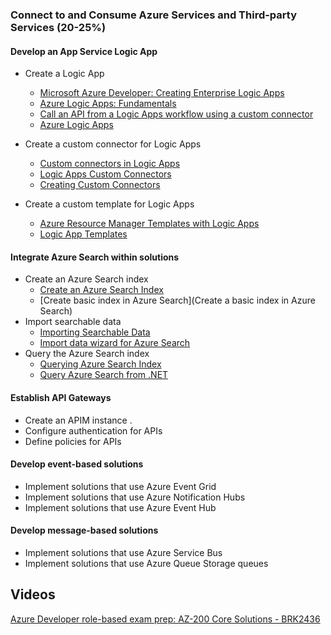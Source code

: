 ### Connect to and Consume Azure Services and Third-party Services (20-25%)

#### Develop an App Service Logic App

- Create a Logic App  
  - [Microsoft Azure Developer: Creating Enterprise Logic Apps](https://app.pluralsight.com/library/courses/microsoft-azure-enterprise-logic-app-creating/table-of-contents)
  - [Azure Logic Apps: Fundamentals](https://app.pluralsight.com/library/courses/azure-logic-apps-fundamentals/table-of-contents)
  - [Call an API from a Logic Apps workflow using a custom connector](https://docs.microsoft.com/en-us/learn/modules/logic-apps-and-custom-connectors/)
  - [Azure Logic Apps](https://docs.microsoft.com/en-us/azure/logic-apps/)
  
- Create a custom connector for Logic Apps
  - [Custom connectors in Logic Apps](https://docs.microsoft.com/en-us/azure/logic-apps/custom-connector-overview)
  - [Logic Apps Custom Connectors](https://app.pluralsight.com/player?course=microsoft-azure-enterprise-logic-app-creating&author=stephen-thomas&name=9cfbf4ab-cdb4-429c-9001-9444e34953da&clip=6&mode=live)
  - [Creating Custom Connectors](https://app.pluralsight.com/player?course=azure-logic-apps-fundamentals&author=stephen-thomas&name=87e769f1-2d32-41d5-8201-b6ad20b8a8e2&clip=0&mode=live)
- Create a custom template for Logic Apps
  - [Azure Resource Manager Templates with Logic Apps](https://app.pluralsight.com/player?course=microsoft-azure-enterprise-logic-app-creating&author=stephen-thomas&name=9cfbf4ab-cdb4-429c-9001-9444e34953da&clip=2&mode=live)
  - [Logic App Templates](https://docs.microsoft.com/en-us/azure/logic-apps/logic-apps-create-logic-apps-from-templates)

#### Integrate Azure Search within solutions

- Create an Azure Search index  
  - [Create an Azure Search Index](https://app.pluralsight.com/player?course=microsoft-azure-textual-content-search-enabling&author=sahil-malik&name=579be45b-5d9c-47fb-ad3c-7452c4149faf&clip=3&mode=live)
  - [Create basic index in Azure Search](Create a basic index in Azure Search)
- Import searchable data  
  - [Importing Searchable Data](https://app.pluralsight.com/player?course=microsoft-azure-textual-content-search-enabling&author=sahil-malik&name=0deb72c1-cf11-4ba9-a431-df138a961f2c&clip=0&mode=live)
  - [Import data wizard for Azure Search](https://docs.microsoft.com/en-us/azure/search/search-import-data-portal)
- Query the Azure Search index  
  - [Querying Azure Search Index](https://app.pluralsight.com/player?course=microsoft-azure-textual-content-search-enabling&author=sahil-malik&name=a7c702a9-8ded-4a3c-ab2c-23be71aacad1&clip=0&mode=live)
  - [Query Azure Search from .NET](https://docs.microsoft.com/en-us/azure/search/search-howto-dotnet-sdk)

#### Establish API Gateways

- Create an APIM instance .   
- Configure authentication for APIs
- Define policies for APIs

#### Develop event-based solutions

- Implement solutions that use Azure Event Grid
- Implement solutions that use Azure Notification Hubs
- Implement solutions that use Azure Event Hub

#### Develop message-based solutions

- Implement solutions that use Azure Service Bus
- Implement solutions that use Azure Queue Storage queues

## Videos

[Azure Developer role-based exam prep: AZ-200 Core Solutions - BRK2436](https://www.youtube.com/watch?v=nWpNe5bbzz8)
